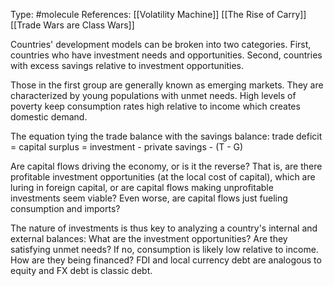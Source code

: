 Type: #molecule 
References: [[Volatility Machine]] [[The Rise of Carry]] [[Trade Wars are Class Wars]]

Countries' development models can be broken into two categories. First, countries who have investment needs and opportunities. Second, countries with excess savings relative to investment opportunities. 

Those in the first group are generally known as emerging markets. They are characterized by young populations with unmet needs. High levels of poverty keep consumption rates high relative to income which creates domestic demand. 




The equation tying the trade balance with the savings balance:
trade deficit = capital surplus = investment - private savings - (T - G)

Are capital flows driving the economy, or is it the reverse? That is, are there profitable investment opportunities (at the local cost of capital), which are luring in foreign capital, or are capital flows making unprofitable investments seem viable? Even worse, are capital flows just fueling consumption and imports?


The nature of investments is thus key to analyzing a country's internal and external balances:
What are the investment opportunities?
Are they satisfying unmet needs? If no, consumption is likely low relative to income. 
How are they being financed? FDI and local currency debt are analogous to equity and FX debt is classic debt. 


